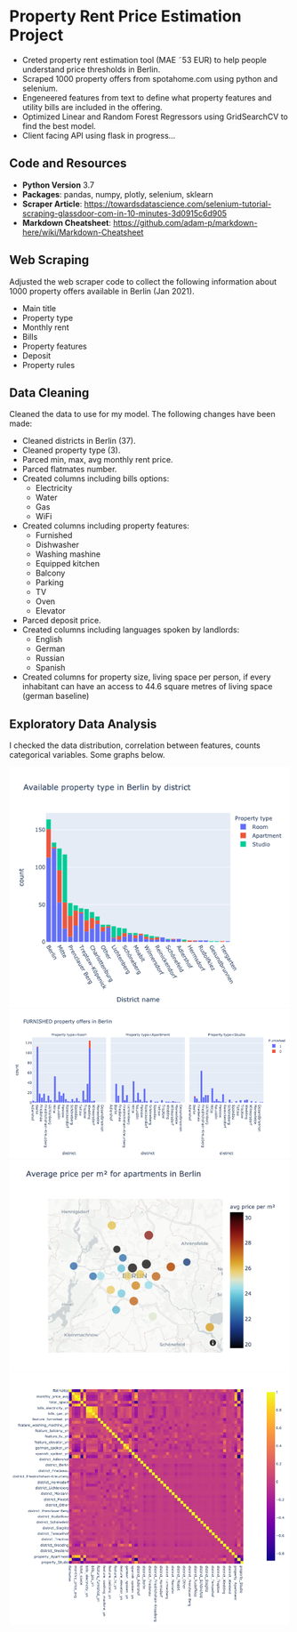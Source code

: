 # Property Rent Price Estimation Project
- Creted property rent estimation tool (MAE ˜53 EUR) to help people understand price thresholds in Berlin.
- Scraped 1000 property offers from spotahome.com using python and selenium.
- Engeneered features from text to define what property features and utility bills are included in the offering.
- Optimized Linear and Random Forest Regressors using GridSearchCV to find the best model.
- Client facing API using flask in progress...

## Code and Resources
- __Python Version__ 3.7
- __Packages__: pandas, numpy, plotly, selenium, sklearn
- __Scraper Article__: https://towardsdatascience.com/selenium-tutorial-scraping-glassdoor-com-in-10-minutes-3d0915c6d905
- __Markdown Cheatsheet__: https://github.com/adam-p/markdown-here/wiki/Markdown-Cheatsheet

## Web Scraping
Adjusted the web scraper code to collect the following information about 1000 property offers available in Berlin (Jan 2021).

- Main title
- Property type
- Monthly rent
- Bills
- Property features
- Deposit
- Property rules

## Data Cleaning
Cleaned the data to use for my model. The following changes have been made:

- Cleaned districts in Berlin (37).
- Cleaned property type (3).
- Parced min, max, avg monthly rent price.
- Parced flatmates number.
- Created columns including bills options:
  - Electricity
  - Water
  - Gas
  - WiFi
- Created columns including property features:
  - Furnished
  - Dishwasher
  - Washing mashine
  - Equipped kitchen
  - Balcony
  - Parking
  - TV
  - Oven
  - Elevator
- Parced deposit price.
- Created columns including languages spoken by landlords:
  - English
  - German
  - Russian
  - Spanish
- Created columns for property size, living space per person, if every inhabitant can have an access to 44.6 square metres of living space (german baseline)

## Exploratory Data Analysis
I checked the data distribution, correlation between features, counts categorical variables. Some graphs below. 

![](images/hist.png)
![](images/hist3.png)
![](images/map.png)
![](images/corrplot.png)




  
  
  
